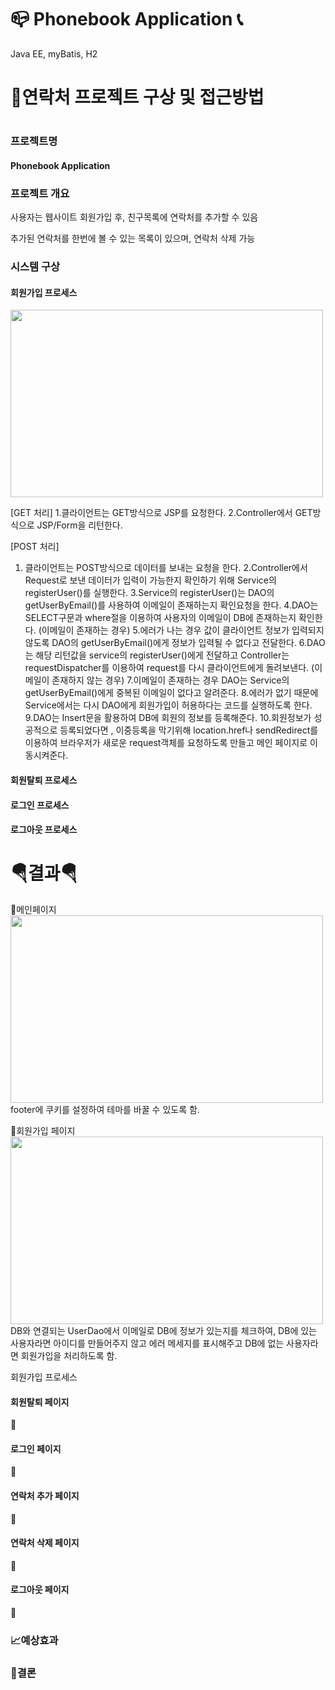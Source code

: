 # 📪  Phonebook Application 📞
<p>Java EE, myBatis, H2 </p>

<h1>💭연락처 프로젝트 구상 및 접근방법<h1>

<h3>프로젝트명</h3>
<h4>Phonebook Application</h4>

<h3>프로젝트 개요</h3>
<p>사용자는 웹사이트 회원가입 후, 친구목록에 연락처를 추가할 수 있음</p>
<p>추가된 연락처를 한번에 볼 수 있는 목록이 있으며, 연락처 삭제 가능</p>

<h3>시스템 구상</h3>
<h4>회원가입 프로세스</h4>
<img src="https://user-images.githubusercontent.com/126591306/234473604-836e73c1-767a-4a17-84a5-e87f0d337cbe.png" width="500" height="300"/>
 
 [GET 처리]
1.클라이언트는 GET방식으로 JSP를 요청한다.
2.Controller에서 GET방식으로 JSP/Form을 리턴한다.
 
 [POST 처리]
1. 클라이언트는 POST방식으로 데이터를 보내는 요청을 한다.
2.Controller에서 Request로 보낸 데이터가 입력이 가능한지 확인하기 위해 Service의 registerUser()를 실행한다.
3.Service의 registerUser()는 DAO의 getUserByEmail()를 사용하여 이메일이 존재하는지 확인요청을 한다. 
4.DAO는 SELECT구문과 where절을 이용하여 사용자의 이메일이 DB에 존재하는지 확인한다.
 (이메일이 존재하는 경우)
5.에러가 나는 경우 값이 클라이언트 정보가 입력되지 않도록 DAO의  getUserByEmail()에게 정보가 입력될 수 없다고 전달한다.
6.DAO는 해당 리턴값을 service의 registerUser()에게 전달하고 Controller는 requestDispatcher를 이용하여 request를 다시 클라이언트에게 돌려보낸다.
 (이메일이 존재하지 않는 경우)
 7.이메일이 존재하는 경우 DAO는 Service의 getUserByEmail()에게 중복된 이메일이 없다고 알려준다.
 8.에러가 없기 때문에 Service에서는 다시 DAO에게 회원가입이 허용하다는 코드를 실행하도록 한다.
 9.DAO는 Insert문을 활용하여 DB에 회원의 정보를 등록해준다.
 10.회원정보가 성공적으로 등록되었다면 , 이중등록을 막기위해 location.href나 sendRedirect를 이용하여 브라우저가 새로운 request객체를 요청하도록 만들고 메인 페이지로 이동시켜준다. 
 
 
 

<h4>회원탈퇴  프로세스</h4>
<h4>로그인 프로세스</h4>

<h4>로그아웃 프로세스</h4>

<h1>🪂결과🪂</h1>

 🔗메인페이지 <br/>
<img src="https://user-images.githubusercontent.com/126591306/233263179-b08d4a63-6a75-4a54-b96a-0555ee69b0c2.png" width="500" height="300"/> <br/>
 footer에 쿠키를 설정하여 테마를 바꿀 수 있도록 함.<br/>
 
🔗회원가입 페이지<br/>
 <img src="https://user-images.githubusercontent.com/126591306/233263215-aaa1f1af-1b3b-4122-96ce-05edb6ac4921.png" width="500" height="300"/> <br/>
DB와 연결되는 UserDao에서 이메일로 DB에 정보가 있는지를 체크하여, DB에  있는 사용자라면 아이디를 만들어주지 않고 에러 메세지를 표시해주고 DB에 없는 사용자라면 회원가입을 처리하도록 함.<br/>
 
회원가입 프로세스 
 


<h4>회원탈퇴 페이지</h4>
🔗

<h4>로그인 페이지</h4>
🔗

<h4>연락처 추가 페이지</h4>
🔗

<h4>연락처 삭제 페이지</h4>
🔗

<h4>로그아웃 페이지</h4>
🔗



<h3>📈예상효과</h3>

  
  
<h3>🚨결론</h3>




